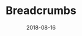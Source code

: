 ---
slug: breadcrumbs
date: "2018-08-16"
title: Breadcrumbs
image: https://raw.githubusercontent.com/pjflanagan/breadcrumbs/master/_readme/header.png
blurb: "A map augmentation app"
github: https://github.com/pjflanagan/breadcrumbs
website: 
---